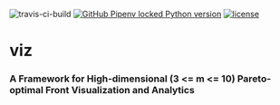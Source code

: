 ![travis-ci-build](https://travis-ci.com/chudur-budur/viz.svg?branch=master) 
[![GitHub Pipenv locked Python version](https://img.shields.io/github/pipenv/locked/python-version/chudur-budur/viz)](https://www.python.org/downloads/release/python-380/)
[![license](https://img.shields.io/github/license/chudur-budur/viz)](https://www.apache.org/licenses/LICENSE-2.0)
# viz
### A Framework for High-dimensional (3 <= m <= 10) Pareto-optimal Front Visualization and Analytics
